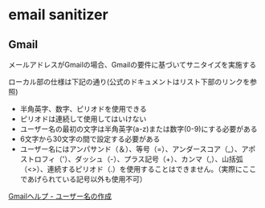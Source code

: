 # email sanitizer
## Gmail 
メールアドレスがGmailの場合、Gmailの要件に基づいてサニタイズを実施する

ローカル部の仕様は下記の通り(公式のドキュメントはリスト下部のリンクを参照)
- 半角英字、数字、ピリオドを使用できる
- ピリオドは連続して使用してはいけない
- ユーザー名の最初の文字は半角英字(a-z)または数字(0-9)にする必要がある
- 6文字から30文字の間で設定する必要がある
- ユーザー名にはアンパサンド（＆）、等号（=）、アンダースコア（_）、アポストロフィ（'）、ダッシュ（-）、プラス記号（+）、カンマ（,）、山括弧（<>）、連続するピリオド（.）を使用することはできません。（実際にここであげられている記号以外も使用不可）

[Gmailヘルプ - ユーザー名の作成](https://support.google.com/mail/answer/9211434?hl=ja#:~:text=%E3%83%A6%E3%83%BC%E3%82%B6%E3%83%BC%E5%90%8D%E3%81%AB%E3%81%AF%E3%82%A2%E3%83%AB%E3%83%95%E3%82%A1%E3%83%99%E3%83%83%E3%83%88,%E4%BD%BF%E7%94%A8%E3%81%99%E3%82%8B%E3%81%93%E3%81%A8%E3%81%AF%E3%81%A7%E3%81%8D%E3%81%BE%E3%81%9B%E3%82%93%E3%80%82)